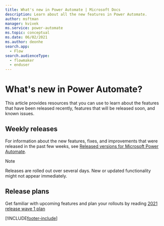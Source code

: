 ```yaml
---
title: What's new in Power Automate | Microsoft Docs
description: Learn about all the new features in Power Automate.
author: msftman
manager: kvivek
ms.service: power-automate
ms.topic: conceptual
ms.date: 06/02/2021
ms.author: deonhe
search.app: 
  - Flow
search.audienceType: 
  - flowmaker
  - enduser
---
```


# What's new in Power Automate?

This article provides resources that you can use to learn about the features that have been released recently, features that will be released soon, and known issues.

## Weekly releases

For information about the new features, fixes, and improvements that were released in the past few weeks, see [Released versions for Microsoft Power Automate](/business-applications-release-notes/powerplatform/released-versions/flow).

> [!NOTE]
> Releases are rolled out over several days. New or updated functionality might not appear immediately.

## Release plans

Get familiar with upcoming features and plan your rollouts by reading [2021 release wave 1 plan](/power-platform-release-plan/2021wave1/power-automate/planned-features)



[!INCLUDE[footer-include](includes/footer-banner.md)]
